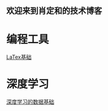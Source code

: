 ## 欢迎来到肖定和的技术博客

# 编程工具
[LaTex基础](https://dinghe.github.io/latexinjupyter.html)

# 深度学习
[深度学习的数据基础](https://dinghe.github.io/deeplearningoffoundation.html)
